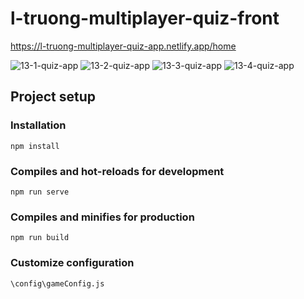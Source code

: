 # l-truong-multiplayer-quiz-front
https://l-truong-multiplayer-quiz-app.netlify.app/home

![13-1-quiz-app](https://github.com/user-attachments/assets/9479e127-2d41-4583-9591-717d9ea379eb)
![13-2-quiz-app](https://github.com/user-attachments/assets/684f3054-f270-4d1f-b2ac-c658ba73c448)
![13-3-quiz-app](https://github.com/user-attachments/assets/8ee10560-fceb-42db-aa1f-a9a05f709fe1)
![13-4-quiz-app](https://github.com/user-attachments/assets/5a2f5c2b-0f36-4d2a-b619-a6f8deb83936)


## Project setup
### Installation
```
npm install
```

### Compiles and hot-reloads for development
```
npm run serve
```

### Compiles and minifies for production
```
npm run build
```

### Customize configuration
```
\config\gameConfig.js
```
